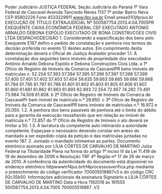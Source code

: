 Poder Judiciário JUSTIÇA FEDERAL Seção Judiciária do Paraná 1º Vara Federal de Cascavel Avenida Tancredo Neves 1137 1º andar Bairro Neva CEP 85802226 Fone 4533229911 www.jfpr.jus.br Email preas01Ojfprjus.br EXECUÇÃO DE TÍTULO EXTRAJUDICIAL Nº 500567754.2013.4.04.7005PR EXEQUENTE CAIXA ECONÔMICA FEDERAL CEF EXECUTADO ANTONIO ARNALDO DEBONA ESPÓLIO EXECUTADO DE BONA CONSTRUCOES CIVIS LTDA DESPACHODECISÃO 1. Considerando a especificação dos bens pelo Exequente E187 defiro o pedido de constatação e penhora nos termos da decisão proferida no evento 12 destes autos. Em cumprimento desta determinação deverá o Oficial de Justiça Avaliador proceder 1.1. À constatação dos seguintes bens imóveis de propriedade dos executados Antônio Arnaldo Debona Espólio e Debona Construções Civis Ltda. a 1º Ofício de Registro de Imóveis da Comarca de CascavelPR bens imóveis de matrículas n. 52.254 57.393 57.394 57.395 57.396 57.397 57.398 57.399 57.400 57.401 57.402 57.403 57.404 59.635 59.663 59.665 59.666 59.668 61.794 61.795 61.797 61.798 61.801 61.802 61.803 61.805 61.806 61.807. 61.860 61.681 61.862 61.863 61.893 62.893 72.554 72.857 74.282 73.491 73.984 74.509 61.808. b 2º Ofício de Registro de Imóveis da Comarca de CascavelPr bem imóvel de matrícula n.º 29.850. c 3º Ofício de Registro de Imóveis da Comarca de CascavelPR bens imóveis de matrículas n.º 16.972 e 20.050. 1.2. À penhora dos bens passiveis de penhora até o limite do débito para a garantia da execução ressaltando que em relação ao imóvel de matrícula n.º 72.857 do 1º Ofício de Registro de Imóveis o ato deverá se limitar a 50. 1.3. À lavratura do competente auto intimando a autoridade competente. Expeçase o necessário devendo constar em anexo do mandado a ser expedido cópia da petição e das matrículas juntadas no evento 187. 2. Juntado o mandado intimemse as partes. Documento eletrônico assinado por LÍLIA CÔRTES DE CARVALHO DE MARTINO Juíza Federal na Titularidade Plena na forma do artigo 1º inciso III da Lei 11.419 de 19 de dezembro de 2006 e Resolução TRF 4º Região nº 17 de 26 de março de 2010. A conferência da autenticidade do documento está disponível no endereço eletrônico httpwwwtrf4jus.brtrf4processosverifica.php mediante o preenchimento do código verificador 700005518867v3 e do código CRC 92c35b50. Informações adicionais da assinatura Signatário a LÍLIA CÔRTES DE CARVALHO DE MARTINO Data e Hora 1192018 às 161555 500567754.2013.4.04.7005 700005518867 .V3

